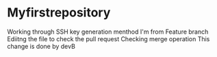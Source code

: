 # Myfirstrepository

Working through SSH key generation menthod
I'm from Feature branch
Ediitng the file to check the pull request
Checking merge operation
This change is done by devB

